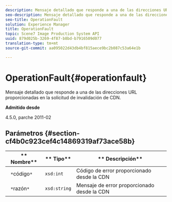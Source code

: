 ```yaml
---
description: Mensaje detallado que responde a una de las direcciones URL proporcionadas en la solicitud de invalidación de CDN.
seo-description: Mensaje detallado que responde a una de las direcciones URL proporcionadas en la solicitud de invalidación de CDN.
seo-title: OperationFault
solution: Experience Manager
title: OperationFault
topic: Scene7 Image Production System API
uuid: 879d025b-3269-4f87-b8bd-b7916509d077
translation-type: tm+mt
source-git-commit: aa095022d43db4bf815aece9bc2b087c53a64e1b

---
```



# OperationFault{#operationfault}

Mensaje detallado que responde a una de las direcciones URL proporcionadas en la solicitud de invalidación de CDN.

**Admitido desde**

4.5.0, parche 2011-02

## Parámetros {#section-cf4b0c923cef4c14869319af73ace58b}

| ** Nombre** | ** Tipo** | ** Descripción** |
|---|---|---|
| ` *`código`*` | `xsd:int` | Código de error proporcionado desde la CDN |
| ` *`razón`*` | `xsd:string` | Mensaje de error proporcionado desde la CDN |

